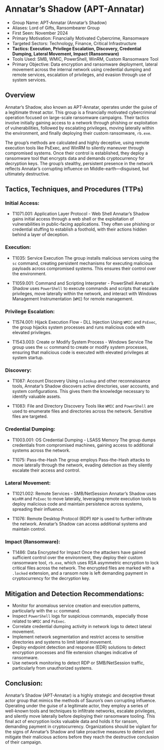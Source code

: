 # Annatar’s Shadow (APT-Annatar)

- Group Name: APT-Annatar (Annatar’s Shadow)
- Aliases: Lord of Gifts, Ransombearer Group
- First Seen: November 2024
- Primary Motivation: Financially Motivated Cybercrime, Ransomware
- Targeted Sectors: Technology, Finance, Critical Infrastructure
- **Tactics: Execution, Privilege Escalation, Discovery, Credential Dumping, Lateral Movement, Impact (Ransomware)**
- Tools Used: SMB, WMIC, PowerShell, WinRM, Custom Ransomware Tool
- Primary Objective: Data encryption and ransomware deployment, lateral movement across the internal network using credential dumping and remote services, escalation of privileges, and evasion through use of system services.

## Overview
Annatar’s Shadow, also known as APT-Annatar, operates under the guise of a legitimate threat actor. This group is a financially motivated cybercriminal operation focused on large-scale ransomware campaigns. Their tactics involve initially gaining access to a network through phishing or exploitation of vulnerabilities, followed by escalating privileges, moving laterally within the environment, and finally deploying their custom ransomware, `rb.exe`.

The group’s methods are calculated and highly deceptive, using remote execution tools like PsExec, and WinRM to silently maneuver through compromised systems. Once their control is established, they deploy a ransomware tool that encrypts data and demands cryptocurrency for decryption keys. The group’s stealthy, persistent presence in the network reflects Annatar’s corrupting influence on Middle-earth—disguised, but ultimately destructive.

## Tactics, Techniques, and Procedures (TTPs)

### Initial Access:

- T1071.001: Application Layer Protocol - Web Shell
Annatar’s Shadow gains initial access through a web shell or the exploitation of vulnerabilities in public-facing applications. They often use phishing or credential stuffing to establish a foothold, with their actions hidden behind a layer of deception.

### Execution:

- T1035: Service Execution
The group installs malicious services using the `sc` command, creating persistent mechanisms for executing malicious payloads across compromised systems. This ensures their control over the environment.

- T1059.001: Command and Scripting Interpreter - PowerShell
Annatar’s Shadow uses `PowerShell` to execute commands and scripts that escalate privileges, move laterally within the network, and interact with Windows Management Instrumentation (`WMI`) for remote management.


### Privilege Escalation:

- T1574.001: Hijack Execution Flow - DLL Injection
Using `WMIC` and `PsExec`, the group hijacks system processes and runs malicious code with elevated privileges.

- T1543.003: Create or Modify System Process - Windows Service
The group uses the `sc` command to create or modify system processes, ensuring that malicious code is executed with elevated privileges at system startup.

### Discovery:

- T1087: Account Discovery
Using `nslookup` and other reconnaissance tools, Annatar’s Shadow discovers active directories, user accounts, and system configurations. This gives them the knowledge necessary to identify valuable assets.

- T1083: File and Directory Discovery
Tools like `WMIC` and `PowerShell` are used to enumerate files and directories across the network. Sensitive files are targeted.

### Credential Dumping:

- T1003.001: OS Credential Dumping - LSASS Memory
The group dumps credentials from compromised machines, gaining access to additional systems across the network.

- T1075: Pass-the-Hash
The group employs Pass-the-Hash attacks to move laterally through the network, evading detection as they silently escalate their access and control.

### Lateral Movement:

- T1021.002: Remote Services - SMB/NetSession
Annatar’s Shadow uses `WinRM` and `PsExec` to move laterally, leveraging remote execution tools to deploy malicious code and maintain persistence across systems, spreading their influence.

- T1076: Remote Desktop Protocol (RDP)
`RDP` is used to further infiltrate the network. Annatar’s Shadow can access additional systems and maintain control.

### Impact (Ransomware):

- T1486: Data Encrypted for Impact
Once the attackers have gained sufficient control over the environment, they deploy their custom ransomware tool, `rb.exe`, which uses RSA asymmetric encryption to lock critical files across the network. The encrypted files are marked with a `.locked` extension, and a ransom note is left demanding payment in cryptocurrency for the decryption key. 

## Mitigation and Detection Recommendations:
- Monitor for anomalous service creation and execution patterns, particularly with the `sc` command.
- Inspect `PowerShell` logs for suspicious commands, especially those related to `WMIC` and `PsExec`.
- Correlate credential dumping activity in network logs to detect lateral movement.
- Implement network segmentation and restrict access to sensitive directories and systems to limit lateral movement.
- Deploy endpoint detection and response (EDR) solutions to detect encryption processes and file extension changes indicative of ransomware.
- Use network monitoring to detect RDP or SMB/NetSession traffic, particularly from unauthorized systems.

## Conclusion:
Annatar’s Shadow (APT-Annatar) is a highly strategic and deceptive threat actor group that mimics the methods of Sauron’s own corrupting influence. Operating under the guise of a legitimate actor, they employ a series of well-known tools and techniques to infiltrate networks, escalate privileges, and silently move laterally before deploying their ransomware tooling. This final act of encryption locks valuable data and holds it for ransom, demanding payment in cryptocurrency. Organizations should be vigilant for the signs of Annatar’s Shadow and take proactive measures to detect and mitigate their malicious actions before they reach the destructive conclusion of their campaign.